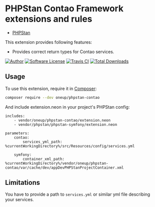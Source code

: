 PHPStan Contao Framework extensions and rules
=============================================

* [PHPStan](https://github.com/phpstan/phpstan)

This extension provides following features:

* Provides correct return types for Contao services.

[![Author](https://img.shields.io/badge/author-@1upgmbh-blue.svg?style=flat-square)](https://twitter.com/1upgmbh)
[![Software License](https://img.shields.io/badge/license-MIT-brightgreen.svg?style=flat-square)](LICENSE)
[![Travis CI](https://travis-ci.org/1up-lab/phpstan-contao.svg?branch=master)](https://travis-ci.org/1up-lab/phpstan-contao)
[![Total Downloads](https://img.shields.io/packagist/dt/oneup/phpstan-contao.svg?style=flat-square)](https://packagist.org/packages/oneup/phpstan-contao)

## Usage

To use this extension, require it in [Composer](https://getcomposer.org/):

```bash
composer require --dev oneup/phpstan-contao
```

And include extension.neon in your project's PHPStan config:

```
includes:
    - vendor/oneup/phpstan-contao/extension.neon
    - vendor/phpstan/phpstan-symfony/extension.neon

parameters:
    contao:
        services_yml_path: %currentWorkingDirectory%/src/Resources/config/services.yml

    symfony:
        container_xml_path: %currentWorkingDirectory%/vendor/oneup/phpstan-contao/var/cache/dev/appDevPHPStanProjectContainer.xml
```

## Limitations

You have to provide a path to `services.yml` or similar yml file describing your services.
